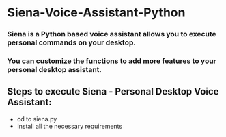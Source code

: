 # Siena-Voice-Assistant-Python
### Siena is a Python based voice assistant allows you to execute personal commands on your desktop. 
### You can customize the functions to add more features to your personal desktop assistant.
## Steps to execute Siena - Personal Desktop Voice Assistant:
* cd to siena.py
* Install all the necessary requirements
